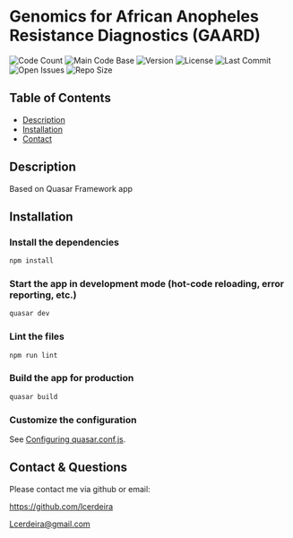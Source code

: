 # Genomics for African Anopheles Resistance Diagnostics (GAARD)

![Code Count](https://img.shields.io/github/languages/count/lcerdeira/gaardweb)
![Main Code Base](https://img.shields.io/github/languages/top/lcerdeira/gaardweb)
![Version](https://img.shields.io/badge/version-1.0-red)
![License](https://img.shields.io/badge/license-GPLv3-blue)
![Last Commit](https://img.shields.io/github/last-commit/lcerdeira/gaardweb)
![Open Issues](https://img.shields.io/github/issues-raw/lcerdeira/gaardweb)
![Repo Size](https://img.shields.io/github/repo-size/lcerdeira/gaardweb)

## Table of Contents

* [Description](#Description)
* [Installation](#Installation)
* [Contact](#Contact)

## Description

Based on Quasar Framework app

## Installation

### Install the dependencies
```bash
npm install
```

### Start the app in development mode (hot-code reloading, error reporting, etc.)
```bash
quasar dev
```

### Lint the files
```bash
npm run lint
```

### Build the app for production
```bash
quasar build
```

### Customize the configuration
See [Configuring quasar.conf.js](https://quasar.dev/quasar-cli/quasar-conf-js).

## Contact & Questions

  Please contact me via github or email:

  https://github.com/lcerdeira

  Lcerdeira@gmail.com
